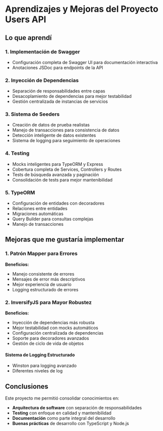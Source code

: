 # Aprendizajes y Mejoras del Proyecto Users API

## Lo que aprendí

### 1. **Implementación de Swagger**
- Configuración completa de Swagger UI para documentación interactiva
- Anotaciones JSDoc para endpoints de la API

### 2. **Inyección de Dependencias**
- Separación de responsabilidades entre capas
- Desacoplamiento de dependencias para mejor testabilidad
- Gestión centralizada de instancias de servicios

### 3. **Sistema de Seeders**
- Creación de datos de prueba realistas
- Manejo de transacciones para consistencia de datos
- Detección inteligente de datos existentes
- Sistema de logging para seguimiento de operaciones

### 4. **Testing**
- Mocks inteligentes para TypeORM y Express
- Cobertura completa de Services, Controllers y Routes
- Tests de búsqueda avanzada y paginación
- Consolidación de tests para mejor mantenibilidad

### 5. **TypeORM**
- Configuración de entidades con decoradores
- Relaciones entre entidades
- Migraciones automáticas
- Query Builder para consultas complejas
- Manejo de transacciones

## Mejoras que me gustaría implementar

### 1. **Patrón Mapper para Errores**

**Beneficios:**
- Manejo consistente de errores
- Mensajes de error más descriptivos
- Mejor experiencia de usuario
- Logging estructurado de errores

### 2. **InversifyJS para Mayor Robustez**

**Beneficios:**
- Inyección de dependencias más robusta
- Mejor testabilidad con mocks automáticos
- Configuración centralizada de dependencias
- Soporte para decoradores avanzados
- Gestión de ciclo de vida de objetos

#### **Sistema de Logging Estructurado**
- Winston para logging avanzado
- Diferentes niveles de log

##  Conclusiones

Este proyecto me permitió consolidar conocimientos en:
- **Arquitectura de software** con separación de responsabilidades
- **Testing** con enfoque en calidad y mantenibilidad
- **Documentación** como parte integral del desarrollo
- **Buenas prácticas** de desarrollo con TypeScript y Node.js

